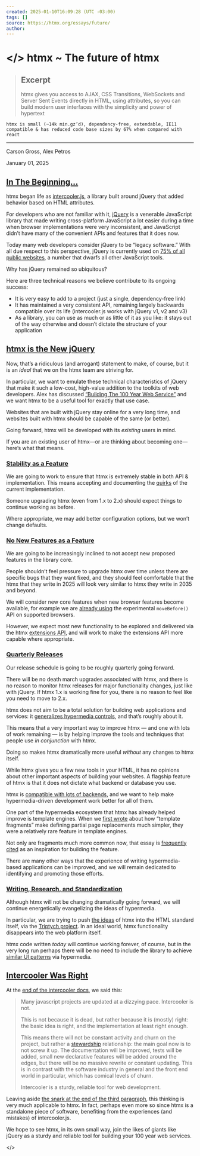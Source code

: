```yaml
---
created: 2025-01-10T16:09:28 (UTC -03:00)
tags: []
source: https://htmx.org/essays/future/
author: 
---
```


# </> htmx ~ The future of htmx

> ## Excerpt
> htmx gives you access to AJAX, CSS Transitions, WebSockets and Server Sent Events directly in HTML, using attributes, so you can build modern user interfaces with the simplicity and power of hypertext

    htmx is small (~14k min.gz’d), dependency-free, extendable, IE11 compatible & has reduced code base sizes by 67% when compared with react

---
Carson Gross, Alex Petros

January 01, 2025

## [In The Beginning…](https://htmx.org/essays/future/#in-the-beginning)

htmx began life as [intercooler.js](https://intercoolerjs.org/), a library built around jQuery that added behavior based on HTML attributes.

For developers who are not familiar with it, [jQuery](https://jquery.com/) is a venerable JavaScript library that made writing cross-platform JavaScript a lot easier during a time when browser implementations were very inconsistent, and JavaScript didn’t have many of the convenient APIs and features that it does now.

Today many web developers consider jQuery to be “legacy software.” With all due respect to this perspective, jQuery is currently used on [75% of all public websites](https://w3techs.com/technologies/overview/javascript_library), a number that dwarfs all other JavaScript tools.

Why has jQuery remained so ubiquitous?

Here are three technical reasons we believe contribute to its ongoing success:

-   It is very easy to add to a project (just a single, dependency-free link)
-   It has maintained a very consistent API, remaining largely backwards compatible over its life (intercooler.js works with jQuery v1, v2 and v3)
-   As a library, you can use as much or as little of it as you like: it stays out of the way otherwise and doesn’t dictate the structure of your application

## [htmx is the New jQuery](https://htmx.org/essays/future/#htmx-is-the-new-jquery)

Now, that’s a ridiculous (and arrogant) statement to make, of course, but it is an _ideal_ that we on the htmx team are striving for.

In particular, we want to emulate these technical characteristics of jQuery that make it such a low-cost, high-value addition to the toolkits of web developers. Alex has discussed [“Building The 100 Year Web Service”](https://www.youtube.com/watch?v=lASLZ9TgXyc) and we want htmx to be a useful tool for exactly that use case.

Websites that are built with jQuery stay online for a very long time, and websites built with htmx should be capable of the same (or better).

Going forward, htmx will be developed with its _existing_ users in mind.

If you are an existing user of htmx—or are thinking about becoming one—here’s what that means.

### [Stability as a Feature](https://htmx.org/essays/future/#stability-as-a-feature)

We are going to work to ensure that htmx is extremely stable in both API & implementation. This means accepting and documenting the [quirks](https://htmx.org/quirks/) of the current implementation.

Someone upgrading htmx (even from 1.x to 2.x) should expect things to continue working as before.

Where appropriate, we may add better configuration options, but we won’t change defaults.

### [No New Features as a Feature](https://htmx.org/essays/future/#no-new-features-as-a-feature)

We are going to be increasingly inclined to not accept new proposed features in the library core.

People shouldn’t feel pressure to upgrade htmx over time unless there are specific bugs that they want fixed, and they should feel comfortable that the htmx that they write in 2025 will look very similar to htmx they write in 2035 and beyond.

We will consider new core features when new browser features become available, for example we are [already using](https://htmx.org/examples/move-before/) the experimental `moveBefore()` API on supported browsers.

However, we expect most new functionality to be explored and delivered via the htmx [extensions API](https://htmx.org/extensions/), and will work to make the extensions API more capable where appropriate.

### [Quarterly Releases](https://htmx.org/essays/future/#quarterly-releases)

Our release schedule is going to be roughly quarterly going forward.

There will be no death march upgrades associated with htmx, and there is no reason to monitor htmx releases for major functionality changes, just like with jQuery. If htmx 1.x is working fine for you, there is no reason to feel like you need to move to 2.x.

htmx does not aim to be a total solution for building web applications and services: it [generalizes hypermedia controls](https://dl.acm.org/doi/pdf/10.1145/3648188.3675127), and that’s roughly about it.

This means that a very important way to improve htmx — and one with lots of work remaining — is by helping improve the tools and techniques that people use _in conjunction_ with htmx.

Doing so makes htmx dramatically more useful _without_ any changes to htmx itself.

While htmx gives you a few new tools in your HTML, it has no opinions about other important aspects of building your websites. A flagship feature of htmx is that it does not dictate what backend or database you use.

htmx is [compatible with lots of backends](https://htmx.org/essays/hypermedia-on-whatever-youd-like/), and we want to help make hypermedia-driven development work better for all of them.

One part of the hypermedia ecosystem that htmx has already helped improve is template engines. When we [first wrote](https://htmx.org/essays/template-fragments/) about how “template fragments” make defining partial page replacements much simpler, they were a relatively rare feature in template engines.

Not only are fragments much more common now, that essay is [frequently](https://github.com/mitsuhiko/minijinja/issues/260) [cited](https://github.com/sponsfreixes/jinja2-fragments) as an inspiration for building the feature.

There are many other ways that the experience of writing hypermedia-based applications can be improved, and we will remain dedicated to identifying and promoting those efforts.

### [Writing, Research, and Standardization](https://htmx.org/essays/future/#writing-research-and-standardization)

Although htmx will not be changing dramatically going forward, we will continue energetically evangelizing the ideas of hypermedia.

In particular, we are trying to push [the ideas](https://dl.acm.org/doi/pdf/10.1145/3648188.3675127) of htmx into the HTML standard itself, via the [Triptych project](https://alexanderpetros.com/triptych/). In an ideal world, htmx functionality disappears into the web platform itself.

htmx code written _today_ will continue working forever, of course, but in the very long run perhaps there will be no need to include the library to achieve [similar UI patterns](https://htmx.org/examples) via hypermedia.

## [Intercooler Was Right](https://htmx.org/essays/future/#intercooler-was-right)

At the [end of the intercooler docs](https://intercoolerjs.org/docs#philosophy), we said this:

> Many javascript projects are updated at a dizzying pace. Intercooler is not.
> 
> This is not because it is dead, but rather because it is (mostly) right: the basic idea is right, and the implementation at least right enough.
> 
> This means there will not be constant activity and churn on the project, but rather a [stewardship](https://en.wikipedia.org/wiki/Stewardship_(theology)) relationship: the main goal now is to not screw it up. The documentation will be improved, tests will be added, small new declarative features will be added around the edges, but there will be no massive rewrite or constant updating. This is in contrast with the software industry in general and the front end world in particular, which has comical levels of churn.
> 
> Intercooler is a sturdy, reliable tool for web development.

Leaving aside [the snark at the end of the third paragraph](https://www.youtube.com/watch?v=zGyAWH5btwY), this thinking is very much applicable to htmx. In fact, perhaps even more so since htmx is a standalone piece of software, benefiting from the experiences (and mistakes) of intercooler.js.

We hope to see htmx, in its own small way, join the likes of giants like jQuery as a sturdy and reliable tool for building your 100 year web services.

</>
